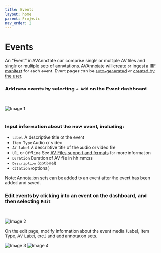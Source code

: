 ```yaml
---
title: Events
layout: home
parent: Projects
nav_order: 2
---
```

# Events
An “Event” in AVAnnotate can comprise single or multiple AV files and single or multiple sets of annotations. AVAnnotate will create or ingest a [IIIF manifest](https://iiif.io/guides/using_iiif_resources/) for each event. Event pages can be [auto-generated](https://avannotate.github.io/documentation/pages/auto/) or [created by the user](https://avannotate.github.io/documentation/pages/custom/).

### Add new events by selecting `+ Add` on the Event dashboard
<br>

![Image 1](../../assets/eventimage1.png)
<br><br>

### Input information about the new event, including: 
- `Label` A descriptive title of the event
- `Item Type` Audio or video
- `AV label` A descriptive title of the audio or video file
- `URL` or `Offline` See [AV Files support and formats](https://avannotate.github.io/documentation/pages/av/) for more information
- `Duration` Duration of AV file in hh:mm:ss
- `Description` (optional)
- `Citation` (optional)

Note: Annotation sets can be added to an event after the event has been added and saved. 

### Edit events by clicking into an event on the dashboard, and then selecting `Edit` 
<br>

![Image 2](../../assets/eventimage2.png)

On the edit page, modify information about the event media (Label, Item Type, AV Label, etc.) and add annotation sets. 
<br>

![Image 3](../../assets/eventimage3.png) 
![Image 4](insert) 
